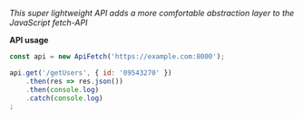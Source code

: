 *This super lightweight API adds a more comfortable abstraction layer to the JavaScript fetch-API*

**API usage**
```js
const api = new ApiFetch('https://example.com:8000');

api.get('/getUsers', { id: '09543270' })
    .then(res => res.json())
    .then(console.log)
    .catch(console.log)
;
```